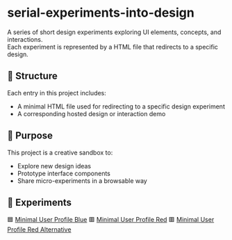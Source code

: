 # serial-experiments-into-design

A series of short design experiments exploring UI elements, concepts, and interactions.  
Each experiment is represented by a HTML file that redirects to a specific design.

## 📁 Structure

Each entry in this project includes:
- A minimal HTML file used for redirecting to a specific design experiment
- A corresponding hosted design or interaction demo

## 🚀 Purpose

This project is a creative sandbox to:
- Explore new design ideas
- Prototype interface components
- Share micro-experiments in a browsable way

## 🔗 Experiments

🟦 [Minimal User Profile Blue](https://adrian-bartos.github.io/serial-experiments-into-design/user-profile-blue.html) 🟥 [Minimal User Profile Red](https://adrian-bartos.github.io/serial-experiments-into-design/user-profile-blue.html) 🟥
[Minimal User Profile Red Alternative](https://adrian-bartos.github.io/serial-experiments-into-design/user-profile-blue.html)


